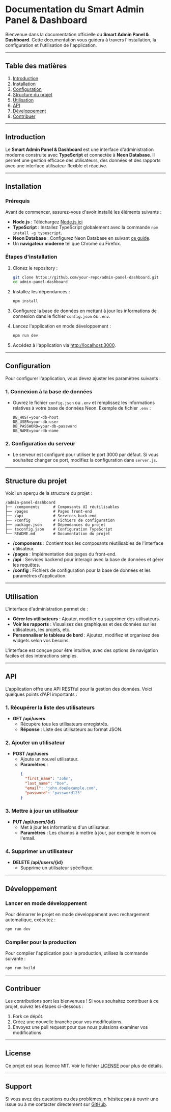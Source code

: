 # Documentation du Smart Admin Panel & Dashboard

Bienvenue dans la documentation officielle du **Smart Admin Panel & Dashboard**. Cette documentation vous guidera à travers l'installation, la configuration et l'utilisation de l'application.

---

## Table des matières

1. [Introduction](#introduction)
2. [Installation](#installation)
3. [Configuration](#configuration)
4. [Structure du projet](#structure-du-projet)
5. [Utilisation](#utilisation)
6. [API](#api)
7. [Développement](#développement)
8. [Contribuer](#contribuer)

---

## Introduction

Le **Smart Admin Panel & Dashboard** est une interface d'administration moderne construite avec **TypeScript** et connectée à **Neon Database**. Il permet une gestion efficace des utilisateurs, des données et des rapports avec une interface utilisateur flexible et réactive.

---

## Installation

### Prérequis

Avant de commencer, assurez-vous d'avoir installé les éléments suivants :

- **Node.js** : Téléchargez [Node.js ici](https://nodejs.org/)
- **TypeScript** : Installez TypeScript globalement avec la commande `npm install -g typescript`.
- **Neon Database** : Configurez Neon Database en suivant [ce guide](https://neon.tech/).
- Un **navigateur moderne** tel que Chrome ou Firefox.

### Étapes d'installation

1. Clonez le repository :
   ```bash
   git clone https://github.com/your-repo/admin-panel-dashboard.git
   cd admin-panel-dashboard
   ```

2. Installez les dépendances :
   ```bash
   npm install
   ```

3. Configurez la base de données en mettant à jour les informations de connexion dans le fichier `config.json` ou `.env`.

4. Lancez l'application en mode développement :
   ```bash
   npm run dev
   ```

5. Accédez à l'application via [http://localhost:3000](http://localhost:3000).

---

## Configuration

Pour configurer l'application, vous devez ajuster les paramètres suivants :

### 1. Connexion à la base de données
- Ouvrez le fichier `config.json` ou `.env` et remplissez les informations relatives à votre base de données Neon. Exemple de fichier `.env` :
  ```
  DB_HOST=your-db-host
  DB_USER=your-db-user
  DB_PASSWORD=your-db-password
  DB_NAME=your-db-name
  ```

### 2. Configuration du serveur
- Le serveur est configuré pour utiliser le port 3000 par défaut. Si vous souhaitez changer ce port, modifiez la configuration dans `server.js`.

---

## Structure du projet

Voici un aperçu de la structure du projet :

```
/admin-panel-dashboard
├── /components      # Composants UI réutilisables
├── /pages           # Pages front-end
├── /api             # Services back-end
├── /config          # Fichiers de configuration
├── package.json     # Dépendances du projet
├── tsconfig.json    # Configuration TypeScript
└── README.md        # Documentation du projet
```

- **/components** : Contient tous les composants réutilisables de l'interface utilisateur.
- **/pages** : Implémentation des pages du front-end.
- **/api** : Services backend pour interagir avec la base de données et gérer les requêtes.
- **/config** : Fichiers de configuration pour la base de données et les paramètres d'application.

---

## Utilisation

L'interface d'administration permet de :

- **Gérer les utilisateurs** : Ajouter, modifier ou supprimer des utilisateurs.
- **Voir les rapports** : Visualisez des graphiques et des données sur les utilisateurs, les projets, etc.
- **Personnaliser le tableau de bord** : Ajoutez, modifiez et organisez des widgets selon vos besoins.

L'interface est conçue pour être intuitive, avec des options de navigation faciles et des interactions simples.

---

## API

L'application offre une API RESTful pour la gestion des données. Voici quelques points d'API importants :

### 1. **Récupérer la liste des utilisateurs**
- **GET /api/users**
    - Récupère tous les utilisateurs enregistrés.
    - **Réponse** : Liste des utilisateurs au format JSON.

### 2. **Ajouter un utilisateur**
- **POST /api/users**
    - Ajoute un nouvel utilisateur.
    - **Paramètres** :
      ```json
      {
        "first_name": "John",
        "last_name": "Doe",
        "email": "john.doe@example.com",
        "password": "password123"
      }
      ```

### 3. **Mettre à jour un utilisateur**
- **PUT /api/users/{id}**
    - Met à jour les informations d'un utilisateur.
    - **Paramètres** : Les champs à mettre à jour, par exemple le nom ou l'email.

### 4. **Supprimer un utilisateur**
- **DELETE /api/users/{id}**
    - Supprime un utilisateur spécifique.

---

## Développement

### Lancer en mode développement

Pour démarrer le projet en mode développement avec rechargement automatique, exécutez :
```bash
npm run dev
```

### Compiler pour la production

Pour compiler l'application pour la production, utilisez la commande suivante :
```bash
npm run build
```

---

## Contribuer

Les contributions sont les bienvenues ! Si vous souhaitez contribuer à ce projet, suivez les étapes ci-dessous :

1. Fork ce dépôt.
2. Créez une nouvelle branche pour vos modifications.
3. Envoyez une pull request pour que nous puissions examiner vos modifications.

---

## License

Ce projet est sous licence MIT. Voir le fichier [LICENSE](LICENSE) pour plus de détails.

---

## Support

Si vous avez des questions ou des problèmes, n'hésitez pas à ouvrir une issue ou à me contacter directement sur [GitHub](https://github.com/makcimerrr).